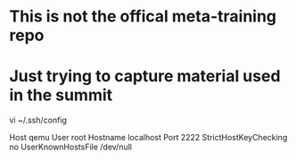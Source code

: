 # This is not the offical meta-training repo
# Just trying to capture material used in the summit

vi ~/.ssh/config

Host qemu
    User root
    Hostname localhost
    Port 2222
    StrictHostKeyChecking no
    UserKnownHostsFile /dev/null

